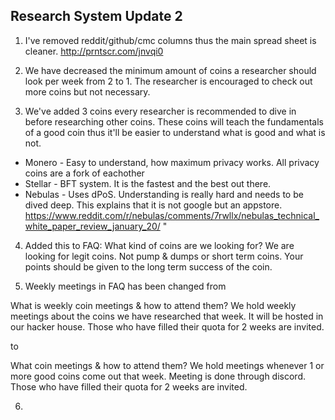 ## Research System Update 2

1. I've removed reddit/github/cmc columns thus the main spread sheet is cleaner. http://prntscr.com/jnvqi0

2. We have decreased the minimum amount of coins a researcher should look per week from 2 to 1. The researcher is encouraged to check out more coins but not necessary.

3. We've added 3 coins every researcher is recommended to dive in before researching other coins. These coins will teach the fundamentals of a good coin thus it'll be easier to understand what is good and what is not.

  - Monero - Easy to understand, how maximum privacy works. All privacy coins are a fork of eachother
  - Stellar - BFT system. It is the fastest and the best out there.
  - Nebulas - Uses dPoS. Understanding is really hard and needs to be dived deep.
  This explains that it is not google but an appstore. https://www.reddit.com/r/nebulas/comments/7rwllx/nebulas_technical_white_paper_review_january_20/ "

4. Added this to FAQ: What kind of coins are we looking for? We are looking for legit coins. Not pump & dumps or short term coins. Your points should be given to the long term success of the coin.

5. Weekly meetings in FAQ has been changed from

  What is weekly coin meetings & how to attend them?	We hold weekly meetings about the coins we have researched that week. It will be hosted in our hacker house. Those who have filled their quota for 2 weeks are invited.
  
  to
  
  What coin meetings & how to attend them?	We hold meetings whenever 1 or more good coins come out that week. Meeting is done through discord. Those who have filled their quota for 2 weeks are invited.
  
6. 
